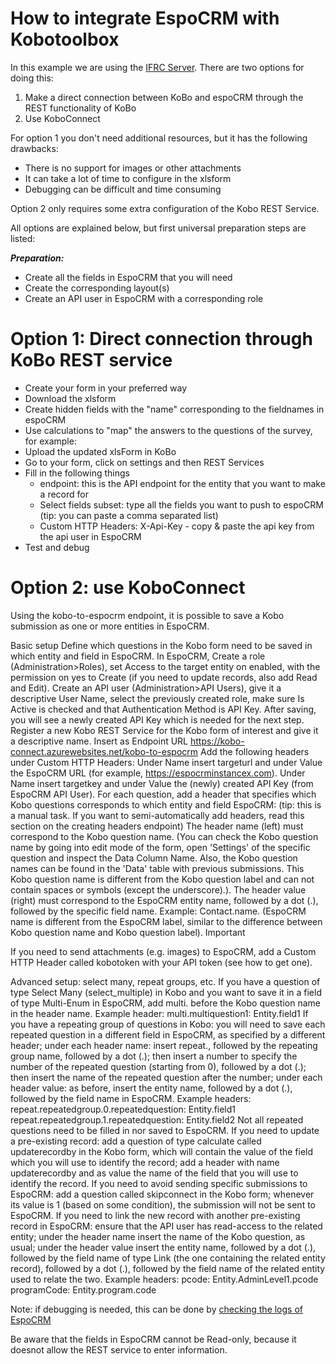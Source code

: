 
# How to integrate EspoCRM with Kobotoolbox 

In this example we are using the [IFRC Server](https://kobo.ifrc.org/).
There are two options for doing this:

1. Make a direct connection between KoBo and espoCRM through the REST functionality of KoBo
2. Use KoboConnect
   
For option 1 you don't need additional resources, but it has the following drawbacks:

- There is no support for images or other attachments
- It can take a lot of time to configure in the xlsform
- Debugging can be difficult and time consuming
  
Option 2 only requires some extra configuration of the Kobo REST Service.

All options are explained below, but first universal preparation steps are listed:

***Preparation:*** 

- Create all the fields in EspoCRM that you will need
- Create the corresponding layout(s)
- Create an API user in EspoCRM with a corresponding role
  
# Option 1: Direct connection through KoBo REST service

- Create your form in your preferred way
- Download the xlsform
- Create hidden fields with the "name" corresponding to the fieldnames in espoCRM
- Use calculations to "map" the answers to the questions of the survey, for example:
- Upload the updated xlsForm in KoBo
- Go to your form, click on settings and then REST Services
- Fill in the following things
  - endpoint: this is the API endpoint for the entity that you want to make a record for
  - Select fields subset: type all the fields you want to push to espoCRM (tip: you can paste a comma separated list)
  - Custom HTTP Headers: X-Api-Key - copy & paste the api key from the api user in EspoCRM
- Test and debug
  
# Option 2: use KoboConnect
Using the kobo-to-espocrm endpoint, it is possible to save a Kobo submission as one or more entities in EspoCRM.

Basic setup
Define which questions in the Kobo form need to be saved in which entity and field in EspoCRM.
In EspoCRM,
Create a role (Administration>Roles), set Access to the target entity on enabled, with the permission on yes to Create (if you need to update records, also add Read and Edit).
Create an API user (Administration>API Users), give it a descriptive User Name, select the previously created role, make sure Is Active is checked and that Authentication Method is API Key. After saving, you will see a newly created API Key which is needed for the next step.
Register a new Kobo REST Service for the Kobo form of interest and give it a descriptive name.
Insert as Endpoint URL
https://kobo-connect.azurewebsites.net/kobo-to-espocrm
Add the following headers under Custom HTTP Headers:
Under Name insert targeturl and under Value the EspoCRM URL (for example, https://espocrminstancex.com).
Under Name insert targetkey and under Value the (newly) created API Key (from EspoCRM API User).
For each question, add a header that specifies which Kobo questions corresponds to which entity and field EspoCRM: (tip: this is a manual task. If you want to semi-automatically add headers, read this section on the creating headers endpoint)
The header name (left) must correspond to the Kobo question name. (You can check the Kobo question name by going into edit mode of the form, open 'Settings' of the specific question and inspect the Data Column Name. Also, the Kobo question names can be found in the 'Data' table with previous submissions. This Kobo question name is different from the Kobo question label and can not contain spaces or symbols (except the underscore).).
The header value (right) must correspond to the EspoCRM entity name, followed by a dot (.), followed by the specific field name. Example: Contact.name. (EspoCRM name is different from the EspoCRM label, similar to the difference between Kobo question name and Kobo question label).
Important

If you need to send attachments (e.g. images) to EspoCRM, add a Custom HTTP Header called kobotoken with your API token (see how to get one).


Advanced setup: select many, repeat groups, etc.
If you have a question of type Select Many (select_multiple) in Kobo and you want to save it in a field of type Multi-Enum in EspoCRM, add multi. before the Kobo question name in the header name.
Example header: multi.multiquestion1: Entity.field1
If you have a repeating group of questions in Kobo:
you will need to save each repeated question in a different field in EspoCRM, as specified by a different header;
under each header name:
insert repeat., followed by the repeating group name, followed by a dot (.);
then insert a number to specify the number of the repeated question (starting from 0), followed by a dot (.);
then insert the name of the repeated question after the number;
under each header value:
as before, insert the entity name, followed by a dot (.), followed by the field name in EspoCRM.
Example headers:
repeat.repeatedgroup.0.repeatedquestion: Entity.field1
repeat.repeatedgroup.1.repeatedquestion: Entity.field2
Not all repeated questions need to be filled in nor saved to EspoCRM.
If you need to update a pre-existing record:
add a question of type calculate called updaterecordby in the Kobo form, which will contain the value of the field which you will use to identify the record;
add a header with name updaterecordby and as value the name of the field that you will use to identify the record.
If you need to avoid sending specific submissions to EspoCRM:
add a question called skipconnect in the Kobo form;
whenever its value is 1 (based on some condition), the submission will not be sent to EspoCRM.
If you need to link the new record with another pre-existing record in EspoCRM:
ensure that the API user has read-access to the related entity;
under the header name insert the name of the Kobo question, as usual;
under the header value insert the entity name, followed by a dot (.), followed by the field name of type Link (the one containing the related entity record), followed by a dot (.), followed by the field name of the related entity used to relate the two.
Example headers:
pcode: Entity.AdminLevel1.pcode
programCode: Entity.program.code


Note: if debugging is needed, this can be done by [checking the logs of EspoCRM](https://github.com/rodekruis/EspoCRM-knowledge-base/wiki/Administration#access-logs-via-ssh-putty)


Be aware that the fields in EspoCRM cannot be Read-only, because it doesnot allow the REST service to enter information.
